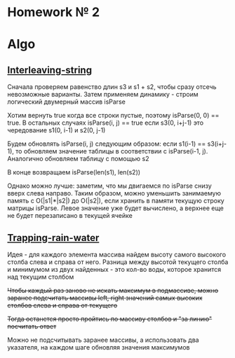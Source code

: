 # Homework № 2

# Algo

## [Interleaving-string](https://leetcode.com/problems/interleaving-string/description/)

Сначала проверяем равенство длин s3 и s1 + s2, чтобы сразу отсечь невозможные варианты.
Затем применяем динамику - строим логический двумерный массив isParse

Хотим вернуть true когда все строки пустые, поэтому isParse(0, 0) == true.
В остальных случаях isParse(i, j) == true если s3(0, i+j-1) это чередование s1(0, i-1) и s2(0, j-1)

Будем обновлять isParse(i, j) следующим образом: если s1(i-1) == s3(i+j-1), то обновляем значение таблицы в соответствии с isParse(i-1, j).
Аналогично обновляем таблицу с помощью s2

В конце возвращаем isParse(len(s1), len(s2))

Однако можно лучше: заметим, что мы двигаемся по isParse снизу вверх слева направо.
Таким образом, можно уменьшить занимаемую память с O(|s1|*|s2|) до O(|s2|), если хранить в памяти текущую строку матрицы isParse.
Левое значение уже будет вычислено, а верхнее еще не будет перезаписано в текущей ячейке

## [Trapping-rain-water](https://leetcode.com/problems/trapping-rain-water/description/)

Идея - для каждого элемента массива найдем высоту самого высокого столба слева и справа от него.
Разница между высотой текущего столба и минимумом из двух найденных - это кол-во воды, которое хранится над текущим столбом

~~Чтобы каждый раз заново не искать максимум в подмассиве, можно заранее подсчитать массивы left, right значений самых высоких столбов слева и справа от текущего~~

~~Тогда останется просто пройтись по массиву столбов и "за линию" посчитать ответ~~

Можно не подсчитывать заранее массивы, а использовать два указателя, на каждом шаге обновляя значения максимумов